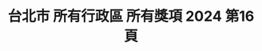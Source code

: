 ---
title: "台北市 所有行政區 所有獎項 2024 第16頁"
description: "台北市 所有行政區 所有獎項 2024 獲獎餐廳 第16頁"
keywords:
  - 美食競賽
  - 台灣美食
  - 美食精選
datePublished: "2025-06-30"
dateModified: "2025-07-04"
city: "台北市"
district: "所有行政區"
award: "所有獎項"
year: "2024"
page: 16
count: 257

restaurants:
  - name: "江牛樓"
    city: "台北市"
    district: "大同區"
    address: "台北市大同區民樂街6號"
    phone: ""
    geo: "25.055712283156602, 121.5108171826953"
    link: "台北市/大同區/江牛樓"
    google_map: "https://maps.app.goo.gl/HeZwPDgFPksGptQd8"
    footinder: "https://footinder.com.tw/%e5%8f%b0%e5%8c%97%e5%b8%82%e5%a4%a7%e5%90%8c%e5%8d%80/362146/"
    award:
    - name: "500盤"
      year: "2024"
  - name: "季肴酒駄介 Dasuke by Sakemaru"
    city: "台北市"
    district: "大安區"
    address: "台北市大安區四維路375-2號1樓"
    phone: "0227000375"
    geo: "25.025698017861746, 121.54795158279929"
    link: "台北市/大安區/季肴酒駄介_Dasuke_by_Sakemaru"
    google_map: "https://maps.app.goo.gl/HYTeYy26pZpz3XK57"
    footinder: "https://footinder.com.tw/%e5%8f%b0%e5%8c%97%e5%b8%82%e5%a4%a7%e5%ae%89%e5%8d%80/362150/"
    award:
    - name: "500盤"
      year: "2024"
  - name: "江蘇菜盒店"
    city: "台北市"
    district: "大安區"
    address: "台北市大安區忠孝東路三段216巷3弄6號"
    phone: "0227710883"
    geo: "25.04120725076647, 121.54032123902377"
    link: "台北市/大安區/江蘇菜盒店"
    google_map: "https://maps.app.goo.gl/XjCnE3qGaVARA2U67"
    footinder: "https://footinder.com.tw/%E5%8F%B0%E5%8C%97%E5%B8%82%E5%A4%A7%E5%AE%89%E5%8D%80/168844/"
    award:
    - name: "500盤"
      year: "2024"
  - name: "錦富日本料理"
    city: "台北市"
    district: "松山區"
    address: "台北市松山區民生東路五段137巷6弄36號"
    phone: "0227486356"
    geo: "25.060297657276408, 121.56293532605065"
    link: "台北市/松山區/錦富日本料理"
    google_map: "https://maps.app.goo.gl/ZGrdFkBeUqgEwVG76"
    footinder: "https://footinder.com.tw/%E5%8F%B0%E5%8C%97%E5%B8%82%E6%9D%BE%E5%B1%B1%E5%8D%80/36934/"
    award:
    - name: "500盤"
      year: "2024"
  - name: "金山客家小館創始店"
    city: "台北市"
    district: "松山區"
    address: "台北市松山區南京東路五段250巷2弄5號1樓"
    phone: "0227659906"
    geo: "25.05077240299724, 121.56640052915144"
    link: "台北市/松山區/金山客家小館創始店"
    google_map: "https://maps.app.goo.gl/KKrNjL5wFHSXgBmy8"
    footinder: "https://footinder.com.tw/%E5%8F%B0%E5%8C%97%E5%B8%82%E6%9D%BE%E5%B1%B1%E5%8D%80/9079/"
    award:
    - name: "500盤"
      year: "2024"
  - name: "聚苑Ju Yuan"
    city: "台北市"
    district: "松山區"
    address: "台北市松山區民生東路四段131巷21號"
    phone: ""
    geo: "25.05916525863324, 121.55356238163422"
    link: "台北市/松山區/聚苑Ju_Yuan"
    google_map: "https://maps.app.goo.gl/TKfbW97UXZJruxmW9"
    footinder: "https://footinder.com.tw/%E5%8F%B0%E5%8C%97%E5%B8%82%E6%9D%BE%E5%B1%B1%E5%8D%80/48047/"
    award:
    - name: "500盤"
      year: "2024"
  - name: "犬犬家"
    city: "台北市"
    district: "大安區"
    address: "台北市大安區金山南路二段85巷7號1樓之3"
    phone: "0223210138"
    geo: "25.031235168841263, 121.5272835172577"
    link: "台北市/大安區/犬犬家"
    google_map: "https://maps.app.goo.gl/S5npvieNJTDyCdUK8"
    footinder: "https://footinder.com.tw/%E5%8F%B0%E5%8C%97%E5%B8%82%E5%A4%A7%E5%AE%89%E5%8D%80/35381/"
    award:
    - name: "500盤"
      year: "2024"
  - name: "青菜園"
    city: "台北市"
    district: "北投區"
    address: "台北市北投區竹子湖路55之11號往中正山方向"
    phone: "0228619165"
    geo: "25.177408789496663, 121.53086320122738"
    link: "台北市/北投區/青菜園"
    google_map: "https://maps.app.goo.gl/mCDQwBZZ927hr7uc6"
    footinder: "https://footinder.com.tw/%e5%8f%b0%e5%8c%97%e5%b8%82%e5%8c%97%e6%8a%95%e5%8d%80/6689/"
    award:
    - name: "500盤"
      year: "2024"
  - name: "鮨崤"
    city: "台北市"
    district: "大安區"
    address: "台北市大安區大安路一段31巷12號1"
    phone: "0225555299"
    geo: "25.043924170007966, 121.54680602341475"
    link: "台北市/大安區/鮨崤"
    google_map: "https://maps.app.goo.gl/Msa9iN56PGf1GePz5"
    footinder: "https://footinder.com.tw/%E5%8F%B0%E5%8C%97%E5%B8%82%E5%A4%A7%E5%AE%89%E5%8D%80/111124/"
    award:
    - name: "500盤"
      year: "2024"
---